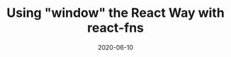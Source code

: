 ---
title: "Using \"window\" the React Way with react-fns"
date: "2020-06-10"
link: "https://alligator.io/react/declarative-html5-apis-react-fns/"
---